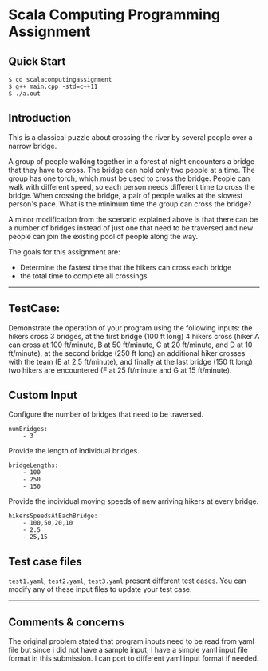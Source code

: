 # Scala Computing Programming Assignment


## Quick Start

```
$ cd scalacomputingassignment
$ g++ main.cpp -std=c++11
$ ./a.out
```

## Introduction
This is a classical puzzle about crossing the river by several people over a narrow bridge.

A group of people walking together in a forest at night encounters a bridge that they have to cross. The bridge can hold only two people at a time. The group has one torch, which must be used to cross the bridge. People can walk with different speed, so each person needs different time to cross the bridge. When crossing the bridge, a pair of people walks at the slowest person's pace. What is the minimum time the group can cross the bridge?

A minor modification from the scenario explained above is that there can be a number of bridges instead of just one that need to be traversed and new people can join the existing pool of people along the way.

The goals for this assignment are:
* Determine the fastest time that the hikers can cross each bridge
* the total time to complete all crossings

-----

## TestCase:

Demonstrate the operation of your program using the following inputs: the hikers cross 3 bridges, at the first bridge (100 ft long) 4 hikers cross (hiker A can cross at 100 ft/minute, B at 50 ft/minute, C at 20 ft/minute, and D at 10 ft/minute), at the second bridge (250 ft long) an additional hiker crosses with the team (E at 2.5 ft/minute), and finally at the last bridge (150 ft long) two hikers are encountered (F at 25 ft/minute and G at 15 ft/minute).

## Custom Input
Configure the number of bridges that need to be traversed.
```
numBridges: 
    - 3
```
Provide the length of individual bridges.
```
bridgeLengths: 
    - 100
    - 250
    - 150
```
Provide the individual moving speeds of new arriving hikers at every bridge.
```
hikersSpeedsAtEachBridge: 
    - 100,50,20,10
    - 2.5
    - 25,15
```

## Test case files

`test1.yaml`, `test2.yaml`, `test3.yaml` present different test cases. You can modify any of these input files to update your test case.

-----

## Comments & concerns

The original problem stated that program inputs need to be read from yaml file but since i did not have a sample input, I have a simple yaml input file format in this submission. I can port to different yaml input format if needed.


